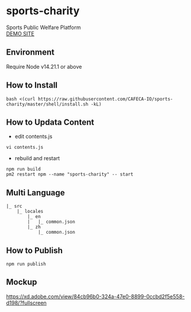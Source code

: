 # sports-charity

Sports Public Welfare Platform  
[DEMO SITE](https://sports-charity-kuekb3db6-cafeca.vercel.app/)

## Environment

Require Node v14.21.1 or above

## How to Install

```shell
bash <(curl https://raw.githubusercontent.com/CAFECA-IO/sports-charity/master/shell/install.sh -kL)
```

## How to Updata Content

- edit contents.js

```shell
vi contents.js
```

- rebuild and restart

```shell
npm run build
pm2 restart npm --name "sports-charity" -- start
```

## Multi Language
```
|_ src
    |_ locales
        |_ en
        |   |_ common.json
        |_ zh
            |_ common.json
```

## How to Publish
```shell
npm run publish
```

## Mockup

https://xd.adobe.com/view/84cb96b0-324a-47e0-8899-0ccbd2f5e558-d198/?fullscreen

